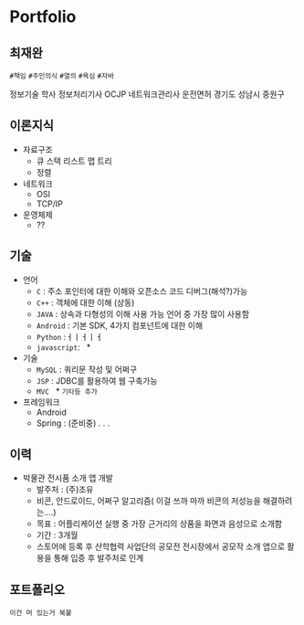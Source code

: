 # Portfolio
## 최재완
`#책임` `#주인의식` `#열의` `#욕심` `#자바`

정보기술 학사
정보처리기사 OCJP 네트워크관리사 운전면허
경기도 성남시 중원구
## 이론지식
* 자료구조
    * 큐 스택 리스트 맵 트리
    * 정렬
* 네트워크
    * OSI
    * TCP/IP
* 운영체제
    * ??
## 기술
* 언어
   * `C` : 주소 포인터에 대한 이해와 오픈소스 코드 디버그(해석?)가능
   * `C++` : 객체에 대한 이해 (상동)
   * `JAVA` : 상속과 다형성의 이해 사용 가능 언어 중 가장 많이 사용함
   * `Android` : 기본 SDK, 4가지 컴포넌트에 대한 이해 
   * `Python` :ㅓㅣㅓㅣㅓ
   * `javascript`:
   * 
* 기술
   * `MySQL` : 쿼리문 작성 및 어쩌구
   * `JSP` : JDBC를 활용하여 웹 구축가능
   * `MVC`
   * `기타등 추가`
* 프레임워크
   * Android
   * Spring : (준비중)
    .
    .
    .
## 이력
   * 박물관 전시품 소개 앱 개발
      * 발주처 : (주)조유 
      * 비콘, 안드로이드, 어쩌구 알고리즘( 이걸 쓰까 마까 비콘의 저성능을 해결하려는....)
      * 목표 : 어플리케이션 실행 중 가장 근거리의 상품을 화면과 음성으로 소개함
      * 기간 : 3개월
      * 스토어에 등록 후 산학협력 사업단의 공모전 전시장에서 공모작 소개 앱으로 활용을 통해 입증 후 발주처로 인계
## 포트폴리오
    이건 머 있는거 복붙
